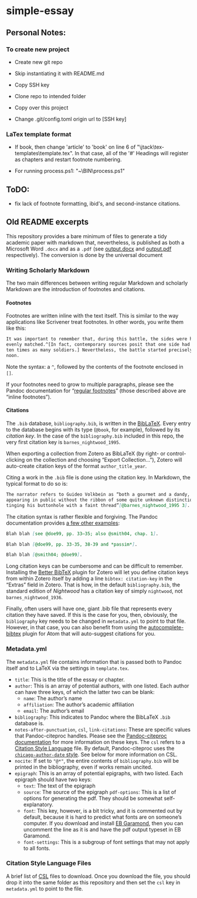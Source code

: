 # simple-essay

## Personal Notes:

### To create new project

  - Create new git repo

  - Skip instantiating it with README.md

  - Copy SSH key

  - Clone repo to intended folder

  - Copy over this project

  - Change .git/config.toml origin url to [SSH key]

### LaTex template format

  - If book, then change 'article' to 'book' on line 6 of "\jtack\tex-templates\template.tex". In that case, all of the '#' Headings will register as chapters and restart footnote numbering.

  - For running process.ps1: "~\BIN\process.ps1"

## ToDO:

  - fix lack of footnote formatting, ibid's, and second-instance citations.

## Old README excerpts

This repository provides a bare minimum of files to generate a tidy academic
paper with markdown that, nevertheless, is published as both a Microsoft Word
`.docx` and as a `.pdf` (see
[output.docx](https://github.com/plain-plain-text/simple-essay/blob/master/output.docx)
and
[output.pdf](https://github.com/plain-plain-text/simple-essay/blob/master/output.pdf)
respectively). The conversion is done by the universal document

### Writing Scholarly Markdown

The two main differences between writing regular Markdown and scholarly
Markdown are the introduction of footnotes and citations.

#### Footnotes

Footnotes are written inline with the text itself. This is similar to the way
applications like Scrivener treat footnotes. In other words, you write them
like this:

```markdown
It was important to remember that, during this battle, the sides were hardly
evenly matched.^[In fact, contemporary sources posit that one side had nearly
ten times as many soldiers.] Nevertheless, the battle started precisely at
noon.
```

Note the syntax: a `^`, followed by the contents of the footnote enclosed in
`[]`.

If your footnotes need to grow to multiple paragraphs, please see the Pandoc
documentation for “[regular
footnotes](https://pandoc.org/MANUAL.html#footnotes)” (those described above
are “inline footnotes”).

#### Citations

The `.bib` database, `bibliography.bib`, is written in the
[BibLaTeX](https://ctan.org/pkg/biblatex?lang=en). Every entry to the database
begins with its type (`@book`, for example), followed by its *citation key*.
In the case of the `bibliography.bib` included in this repo, the very first
citation key is `barnes_nightwood_1995`.

When exporting a collection from Zotero as BibLaTeX (by right- or
control-clicking on the collection and choosing “Export Collection…”), Zotero
will auto-create citation keys of the format `author_title_year`.

Citing a work in the `.bib` file is done using the citation key. In Markdown,
the typical format to do so is:

```markdown
The narrator refers to Guideo Volkbein as “both a gourmet and a dandy, never
appearing in public without the ribbon of some quite unknown distinction
tinging his buttonhole with a faint thread”[@barnes_nightwood_1995 3].
```

The citation syntax is rather flexible and forgiving. The Pandoc documentation
provides [a few other examples](https://pandoc.org/MANUAL.html#citations):

```markdown
Blah blah [see @doe99, pp. 33–35; also @smith04, chap. 1].

Blah blah [@doe99, pp. 33-35, 38-39 and *passim*].

Blah blah [@smith04; @doe99].
```

Long citation keys can be cumbersome and can be difficult to remember.
Installing the [Better BibTeX](https://retorque.re/zotero-better-bibtex/)
plugin for Zotero will let you define citation keys from within Zotero itself
by adding a line `bibtex: citation-key` in the “Extras” field in Zotero. That
is how, in the default `bibliography.bib`, the standard edition of _Nightwood_
has a citation key of simply `nightwood`, not `barnes_nightwood_1936`.

Finally, often users will have one, giant .bib file that represents every
citation they have saved. If this is the case for you, then, obviously, the
`bibliography` key needs to be changed in `metadata.yml` to point to that
file. However, in that case, you can also benefit from using the
[autocomplete-bibtex](https://atom.io/packages/autocomplete-bibtex) plugin for
Atom that will auto-suggest citations for you.

### Metadata.yml

The `metadata.yml` file contains information that is passed both to Pandoc
itself and to LaTeX via the settings in `template.tex`.

* `title`: This is the title of the essay or chapter.
* `author`: This is an array of potential authors, with one listed. Each
author can have three keys, of which the latter two can be blank:
    * `name`: The author’s name
    * `affiliation`: The author’s academic affiliation
    * `email`: The author’s email
* `bibliography`: This indicates to Pandoc where the BibLaTeX `.bib` database
is.
* `notes-after-punctuation`, `csl`, `link-citations`: These are specific
values that Pandoc-citeproc handles. Please see the [Pandoc-citeproc
documentation](https://github.com/jgm/pandoc-citeproc/blob/master/man/pandoc-citeproc.1.md)
for more information on these keys. The `csl` refers to a [Citation Style
Language](https://citationstyles.org/) file. By default, Pandoc-citeproc uses
the [`chicago-author-date`
style](https://github.com/citation-style-language/styles/blob/master/chicago-author-date.csl).
See below for more information on CSL.
* `nocite`: If set to `"@*"`, the entire contents of `bibliography.bib` will
be printed in the bibliography, even if works remain uncited.
* `epigraph`: This is an array of potential epigraphs, with two listed. Each
epigraph should have two keys:
    * `text`: The text of the epigraph
    * `source`: The source of the epigraph
`pdf-options`: This is a list of options for generating the pdf. They should
be somewhat self-explanatory.
    * `font`: This key, however, is a bit tricky, and it is commented out by
    default, because it is hard to predict what fonts are on someone’s
    computer. If you download and install [EB
    Garamond](http://www.georgduffner.at/ebgaramond/index.html), then you can
    uncomment the line as it is and have the pdf output typeset in EB
    Garamond.
    * `font-settings`: This is a subgroup of font settings that may not apply
    to all fonts.

### Citation Style Language Files

A brief list of [CSL](http://citationstyles.org) files to download. Once you
download the file, you should drop it into the same folder as this repository
and then set the `csl` key in `metadata.yml` to point to the file.
